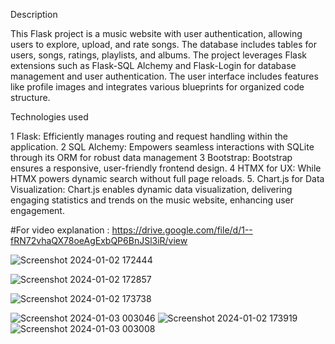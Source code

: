 Description

This Flask project is a music website with user authentication, allowing users to explore, upload, and rate songs. 
The database includes tables for users, songs, ratings, playlists, and albums. The project leverages Flask 
extensions such as Flask-SQL Alchemy and Flask-Login for database management and user authentication. The 
user interface includes features like profile images and integrates various blueprints for organized code 
structure.

Technologies used

1 Flask: Efficiently manages routing and request handling within the application.
2 SQL Alchemy: Empowers seamless interactions with SQLite through its ORM for robust data management 
3 Bootstrap: Bootstrap ensures a responsive, user-friendly frontend design.
4 HTMX for UX: While HTMX powers dynamic search without full page reloads.
5. Chart.js for Data Visualization: Chart.js enables dynamic data visualization, delivering engaging statistics 
and trends on the music website, enhancing user engagement.

#For video explanation : https://drive.google.com/file/d/1--fRN72vhaQX78oeAgExbQP6BnJSl3iR/view

![Screenshot 2024-01-02 172444](https://github.com/Ponraj-dev/Music_application/assets/110389942/44edce9d-1ffd-4107-891a-7289753707b1)

![Screenshot 2024-01-02 172857](https://github.com/Ponraj-dev/Music_application/assets/110389942/d52a01fa-ed87-4712-8b57-b0aee3804e0b)

![Screenshot 2024-01-02 173738](https://github.com/Ponraj-dev/Music_application/assets/110389942/e172802c-bc14-4e9c-b7e0-d745393a9557)

![Screenshot 2024-01-03 003046](https://github.com/Ponraj-dev/Music_application/assets/110389942/84c73292-0b27-4cc8-9865-466751b45141) ![Screenshot 2024-01-02 173919](https://github.com/Ponraj-dev/Music_application/assets/110389942/fb94bfcc-3a53-403a-994f-2cec7d5a9d23) ![Screenshot 2024-01-03 003008](https://github.com/Ponraj-dev/Music_application/assets/110389942/c112cfe7-05f4-46d0-b481-d81558b1f6e6)

